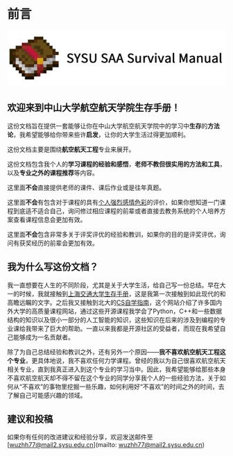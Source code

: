 # **前言**

![](images/ebt.png)

## **欢迎来到中山大学航空航天学院生存手册！**

这份文档旨在提供一套能够让你在中山大学航空航天学院中的学习中**生存**的**方法论**，我希望能够给你带来些许**启发**，让你的大学生活过得更加顺利。

这份文档主要是围绕**航空航天工程**专业来展开。

这份文档包含我个人的**学习课程的经验和感悟**，**老师不教但很实用的方法和工具**，以及**专业之外的课程推荐**等内容。

这里面**不会**直接提供老师的课件、课后作业或是往年真题。

这里面**不会**有包含对于课程的具有<u>个人强烈感情色彩</u>的评价，如果你想知道一门课程到底适不适合自己，询问修过相应课程的前辈或者直接去教务系统的个人培养方案查看课程信息会更加有效。

这里面**不会**包含非常多关于评奖评优的经验和教训，如果你的目的是评奖评优，询问有获奖经历的前辈会更加有效。

## 我为什么写这份文档？
我一直想要在人生的不同阶段，尤其是关于大学生活，给自己写一份总结。早在大一的时候，我就接触到[上海交通大学生存手册](https://zengyincen.github.io/SurviveSJTUManual/)，这是我第一次接触到如此现代的和高瞻远瞩的文字。之后我又接触到北大的[CS自学指南](https://csdiy.wiki/)，这个网站介绍了许多国内外大学的高质量课程网站，通过这些开源课程我学会了Python，C++和一些数据结构的知识以及很小一部分的人工智能的知识，这些知识在后来的涉及到编程的专业课给我带来了巨大的帮助。一直以来我都是开源社区的受益者，而现在我希望自己能够成为一名贡献者。

除了为自己总结经验和教训之外，还有另外一个原因——**我不喜欢航空航天工程这个专业**，更具体地说，我不喜欢任何力学课程。曾经的我以为自己很喜欢航空航天相关专业，直到我真正进入到这个专业的学习当中。因此，我希望能够给那些本身不喜欢航空航天却不得不留在这个专业的同学分享我个人的一些经验方法，关于如何从“不喜欢”的事物里挖掘一些乐趣，如何利用好“不喜欢”的时间之外的时间，去了解自己可能感兴趣的领域。

## 建议和投稿
如果你有任何的改进建议和经验分享，欢迎发送邮件至 [wuzhh77@mail2.sysu.edu.cn](mailto: wuzhh77@mail2.sysu.edu.cn)